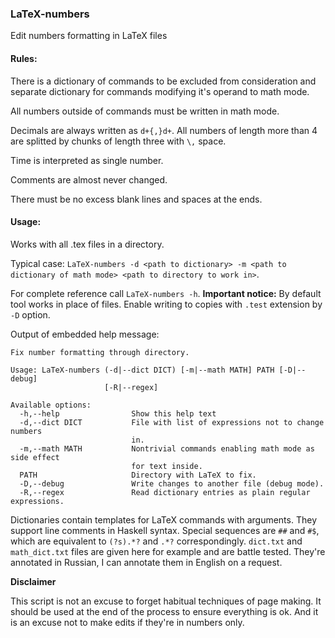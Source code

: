 ### LaTeX-numbers
Edit numbers formatting in LaTeX files

#### Rules:

There is a dictionary of commands to be excluded from consideration and separate dictionary for commands modifying it's operand to math mode.

All numbers outside of commands must be written in math mode.

Decimals are always written as `d+{,}d+`. All numbers of length more than 4 are splitted by chunks of length three with `\,` space.

Time is interpreted as single number.

Comments are almost never changed.

There must be no excess blank lines and spaces at the ends.

#### Usage:

Works with all .tex files in a directory.


Typical case:
`LaTeX-numbers -d <path to dictionary> -m <path to dictionary of math mode> <path to directory to work in>`.

For complete reference call `LaTeX-numbers -h`. **Important notice:** By default tool works in place of files. Enable writing to copies with `.test` extension by `-D` option.

Output of embedded help message:
```
Fix number formatting through directory.

Usage: LaTeX-numbers (-d|--dict DICT) [-m|--math MATH] PATH [-D|--debug]
                     [-R|--regex]

Available options:
  -h,--help                Show this help text
  -d,--dict DICT           File with list of expressions not to change numbers
                           in.
  -m,--math MATH           Nontrivial commands enabling math mode as side effect
                           for text inside.
  PATH                     Directory with LaTeX to fix.
  -D,--debug               Write changes to another file (debug mode).
  -R,--regex               Read dictionary entries as plain regular expressions.
```

Dictionaries contain templates for LaTeX commands with arguments. They support line comments in Haskell syntax. Special sequences are `##` and `#$`, which are equivalent to `(?s).*?` and `.*?` correspondingly.
`dict.txt` and `math_dict.txt` files are given here for example and are battle tested. They're annotated in Russian, I can annotate them in English on a request.

**Disclaimer**

This script is not an excuse to forget habitual techniques of page making. It should be used at the end of the process to ensure everything is ok. And it is an excuse not to make edits if they're in numbers only.
